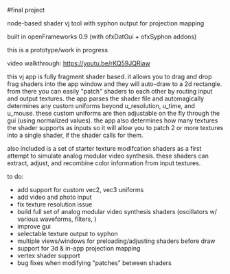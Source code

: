 #final project

node-based shader vj tool with syphon output for projection mapping

built in openFrameworks 0.9 (with ofxDatGui + ofxSyphon addons)

this is a prototype/work in progress

video walkthrough:
https://youtu.be/rKQ59JQRiaw

this vj app is fully fragment shader based.  it allows you to drag and drop frag shaders into the app window and they will auto-draw to a 2d rectangle.
from there you can easily "patch" shaders to each other by routing input and output textures.
the app parses the shader file and automagically determines any custom uniforms beyond u_resolution, u_time, and u_mouse.  these custom uniforms are then adjustable on the fly through the gui (using normalized values).
the app also determines how many textures the shader supports as inputs so it will allow you to patch 2 or more textures into a single shader, if the shader calls for them.

also included is a set of starter texture modifcation shaders as a first attempt to simulate analog modular video synthesis.  these shaders can extract, adjust, and recombine color information from input textures.


to do:
- add support for custom vec2, vec3 uniforms
- add video and photo input
- fix texture resolution issue
- build full set of analog modular video synthesis shaders
(oscillators w/ various waveforms, filters, )
- improve gui
- selectable texture output to syphon
- multiple views/windows for preloading/adjusting shaders before draw
- support for 3d & in-app projection mapping
- vertex shader support
- bug fixes when modifying "patches" between shaders
